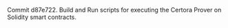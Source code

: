 Commit d87e722.                    Build and Run scripts for executing the Certora Prover on Solidity smart contracts.
